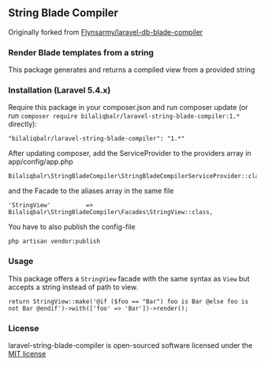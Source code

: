 ## String Blade Compiler

Originally forked from [Flynsarmy/laravel-db-blade-compiler](https://github.com/Flynsarmy/laravel-db-blade-compiler)

### Render Blade templates from a string

This package generates and returns a compiled view from a provided string

### Installation (Laravel 5.4.x)

Require this package in your composer.json and run composer update (or run `composer require bilaliqbalr/laravel-string-blade-compiler:1.*` directly):

    "bilaliqbalr/laravel-string-blade-compiler": "1.*"

After updating composer, add the ServiceProvider to the providers array in app/config/app.php

    Bilaliqbalr\StringBladeCompiler\StringBladeCompilerServiceProvider::class,

and the Facade to the aliases array in the same file

    'StringView'          => Bilaliqbalr\StringBladeCompiler\Facades\StringView::class,

You have to also publish the config-file

    php artisan vendor:publish


### Usage

This package offers a `StringView` facade with the same syntax as `View` but accepts a string instead of path to view.

    return StringView::make('@if ($foo == "Bar") foo is Bar @else foo is not Bar @endif')->with(['foo' => 'Bar'])->render();


### License

laravel-string-blade-compiler is open-sourced software licensed under the [MIT license](http://opensource.org/licenses/MIT)

